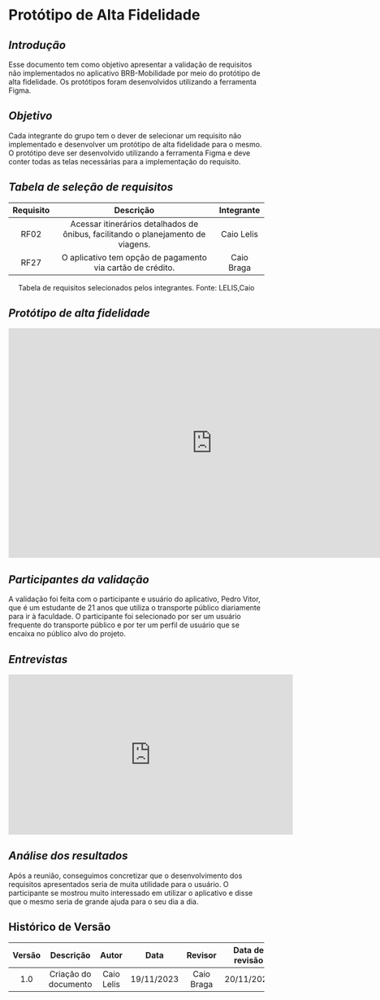 # Protótipo de Alta Fidelidade


## *Introdução*

Esse documento tem como objetivo apresentar a validação de requisitos não implementados no aplicativo BRB-Mobilidade por meio do protótipo de alta fidelidade. Os protótipos foram desenvolvidos utilizando a ferramenta Figma.

## *Objetivo*

Cada integrante do grupo tem o dever de selecionar um requisito não implementado e desenvolver um protótipo de alta fidelidade para o mesmo. O protótipo deve ser desenvolvido utilizando a ferramenta Figma e deve conter todas as telas necessárias para a implementação do requisito.

## *Tabela de seleção de requisitos*

| Requisito | Descrição | Integrante |
|:---------:|:---------:|:----------:|
| RF02 | Acessar itinerários detalhados de ônibus, facilitando o planejamento de viagens. | Caio Lelis |
| RF27 | O aplicativo tem opção de pagamento via cartão de crédito. | Caio Braga |

<div style="text-align: center">
<p>Tabela de requisitos selecionados pelos integrantes. Fonte: LELIS,Caio</p>
</div>


## *Protótipo de alta fidelidade*


<iframe style="border: 1px solid rgba(0, 0, 0, 0.1);" width="800" height="450" src="https://www.figma.com/embed?embed_host=share&url=https%3A%2F%2Fwww.figma.com%2Fproto%2FCJHhvdYCuzGETzEC38SZ4m%2FPrototipoRequisitos%3Ftype%3Ddesign%26node-id%3D1-60%26t%3DK3Zlene7GlIdBznF-1%26scaling%3Dscale-down%26page-id%3D0%3A1%26starting-point-node-id%3D1%3A60%26show-proto-sidebar%3D1%26mode%3Ddesign" allowfullscreen></iframe>



## *Participantes da validação*

A validação foi feita com o participante e usuário do aplicativo, Pedro Vitor, que é um estudante de 21 anos que utiliza o transporte público diariamente para ir à faculdade. O participante foi selecionado por ser um usuário frequente do transporte público e por ter um perfil de usuário que se encaixa no público alvo do projeto.


## *Entrevistas*

<iframe width="560" height="315" src="https://www.youtube.com/embed/VMDamPaR7uo?si=2Mm_Mac_NficCAPM" title="YouTube video player" frameborder="0" allow="accelerometer; autoplay; clipboard-write; encrypted-media; gyroscope; picture-in-picture; web-share" allowfullscreen></iframe>

## *Análise dos resultados*

Após a reunião, conseguimos concretizar que o desenvolvimento dos requisitos apresentados seria de muita utilidade para o usuário. O participante se mostrou muito interessado em utilizar o aplicativo e disse que o mesmo seria de grande ajuda para o seu dia a dia.

## Histórico de Versão

| Versão |          Descrição              |     Autor      |      Data      |   Revisor     |    Data de revisão    |  
|:------:|:-------------------------------:|:--------------:|:--------------:|:-------------:|:---------------------:|
|  1.0   | Criação do documento  |   Caio Lelis   |   19/11/2023   | Caio Braga  |    20/11/2023  |